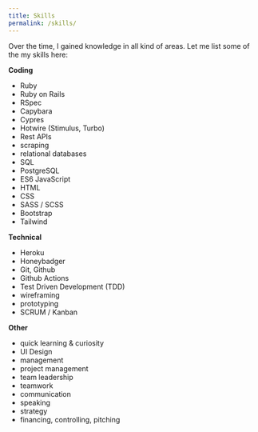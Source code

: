 ```yaml
---
title: Skills
permalink: /skills/
---
```


Over the time, I gained knowledge in all kind of areas. Let me list some of the my skills here:

**Coding**
- Ruby
- Ruby on Rails
- RSpec
- Capybara
- Cypres
- Hotwire (Stimulus, Turbo)
- Rest APIs
- scraping
- relational databases
- SQL
- PostgreSQL
- ES6 JavaScript
- HTML
- CSS
- SASS / SCSS
- Bootstrap
- Tailwind

**Technical**
- Heroku
- Honeybadger
- Git, Github
- Github Actions
- Test Driven Development (TDD)
- wireframing
- prototyping
- SCRUM / Kanban

**Other**
- quick learning & curiosity
- UI Design
- management
- project management
- team leadership
- teamwork
- communication
- speaking
- strategy
- financing, controlling, pitching
